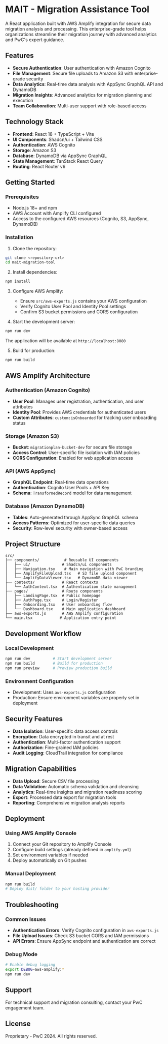 
# MAIT - Migration Assistance Tool

A React application built with AWS Amplify integration for secure data migration analysis and processing. This enterprise-grade tool helps organizations streamline their migration journey with advanced analytics and PwC's expert guidance.

## Features

- **Secure Authentication**: User authentication with Amazon Cognito
- **File Management**: Secure file uploads to Amazon S3 with enterprise-grade security
- **Data Analytics**: Real-time data analysis with AppSync GraphQL API and DynamoDB
- **Migration Insights**: Advanced analytics for migration planning and execution
- **Team Collaboration**: Multi-user support with role-based access

## Technology Stack

- **Frontend**: React 18 + TypeScript + Vite
- **UI Components**: Shadcn/ui + Tailwind CSS
- **Authentication**: AWS Cognito
- **Storage**: Amazon S3
- **Database**: DynamoDB via AppSync GraphQL
- **State Management**: TanStack React Query
- **Routing**: React Router v6

## Getting Started

### Prerequisites

- Node.js 18+ and npm
- AWS Account with Amplify CLI configured
- Access to the configured AWS resources (Cognito, S3, AppSync, DynamoDB)

### Installation

1. Clone the repository:
```bash
git clone <repository-url>
cd mait-migration-tool
```

2. Install dependencies:
```bash
npm install
```

3. Configure AWS Amplify:
   - Ensure `src/aws-exports.js` contains your AWS configuration
   - Verify Cognito User Pool and Identity Pool settings
   - Confirm S3 bucket permissions and CORS configuration

4. Start the development server:
```bash
npm run dev
```

The application will be available at `http://localhost:8080`

5. Build for production:
```bash
npm run build
```

## AWS Amplify Architecture

### Authentication (Amazon Cognito)
- **User Pool**: Manages user registration, authentication, and user attributes
- **Identity Pool**: Provides AWS credentials for authenticated users
- **Custom Attributes**: `custom:isOnboarded` for tracking user onboarding status

### Storage (Amazon S3)
- **Bucket**: `migrationplan-bucket-dev` for secure file storage
- **Access Control**: User-specific file isolation with IAM policies
- **CORS Configuration**: Enabled for web application access

### API (AWS AppSync)
- **GraphQL Endpoint**: Real-time data operations
- **Authentication**: Cognito User Pools + API Key
- **Schema**: `TransformedRecord` model for data management

### Database (Amazon DynamoDB)
- **Tables**: Auto-generated through AppSync GraphQL schema
- **Access Patterns**: Optimized for user-specific data queries
- **Security**: Row-level security with owner-based access

## Project Structure

```
src/
├── components/           # Reusable UI components
│   ├── ui/              # Shadcn/ui components
│   ├── Navigation.tsx    # Main navigation with PwC branding
│   ├── AmplifyFileUpload.tsx   # S3 file upload component
│   └── AmplifyDataViewer.tsx   # DynamoDB data viewer
├── contexts/            # React contexts
│   └── AuthContext.tsx  # Authentication state management
├── pages/               # Route components
│   ├── LandingPage.tsx  # Public homepage
│   ├── AuthPage.tsx     # Login/Register
│   ├── Onboarding.tsx   # User onboarding flow
│   └── Dashboard.tsx    # Main application dashboard
├── aws-exports.js       # AWS Amplify configuration
└── main.tsx            # Application entry point
```

## Development Workflow

### Local Development
```bash
npm run dev          # Start development server
npm run build        # Build for production
npm run preview      # Preview production build
```

### Environment Configuration
- Development: Uses `aws-exports.js` configuration
- Production: Ensure environment variables are properly set in deployment

## Security Features

- **Data Isolation**: User-specific data access controls
- **Encryption**: Data encrypted in transit and at rest
- **Authentication**: Multi-factor authentication support
- **Authorization**: Fine-grained IAM policies
- **Audit Logging**: CloudTrail integration for compliance

## Migration Capabilities

- **Data Upload**: Secure CSV file processing
- **Data Validation**: Automatic schema validation and cleansing
- **Analytics**: Real-time insights and migration readiness scoring
- **Export**: Processed data export for migration tools
- **Reporting**: Comprehensive migration analysis reports

## Deployment

### Using AWS Amplify Console
1. Connect your Git repository to Amplify Console
2. Configure build settings (already defined in `amplify.yml`)
3. Set environment variables if needed
4. Deploy automatically on Git pushes

### Manual Deployment
```bash
npm run build
# Deploy dist/ folder to your hosting provider
```

## Troubleshooting

### Common Issues
- **Authentication Errors**: Verify Cognito configuration in `aws-exports.js`
- **File Upload Issues**: Check S3 bucket CORS and IAM permissions
- **API Errors**: Ensure AppSync endpoint and authentication are correct

### Debug Mode
```bash
# Enable debug logging
export DEBUG=aws-amplify:*
npm run dev
```

## Support

For technical support and migration consulting, contact your PwC engagement team.

## License

Proprietary - PwC 2024. All rights reserved.
